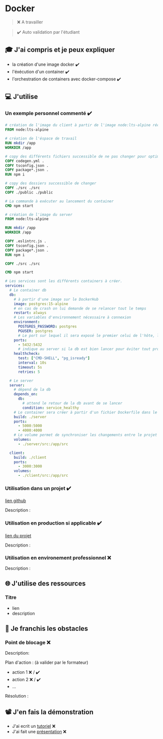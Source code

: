 # Docker

> ❌ A travailler

> ✔️ Auto validation par l'étudiant

## 🎓 J'ai compris et je peux expliquer

- la création d'une image docker ✔️
- l'éxécution d'un container ✔️
- l'orchestration de containers avec docker-compose ✔️

## 💻 J'utilise

### Un exemple personnel commenté ✔️

```dockerfile
# création de l'image du client à partir de l'image node:lts-alpine récupérer sur le DockerHub
FROM node:lts-alpine

# création de l'éspace de travail
RUN mkdir /app
WORKDIR /app

# copy des différents fichiers successible de ne pas changer pour optimiser le système de cache de Docker
COPY codegen.yml .
COPY tsconfig.json .
COPY package*.json .
RUN npm i

# copy des dossiers successible de changer
COPY ./src ./src
COPY ./public ./public

# La commande à exécuter au lancement du container
CMD npm start
```

```dockerfile
# création de l'image du server
FROM node:lts-alpine

RUN mkdir /app
WORKDIR /app

COPY .eslintrc.js .
COPY tsconfig.json .
COPY package*.json .
RUN npm i

COPY ./src ./src

CMD npm start
```

```yml
# Les services sont les différents containers à créer.
services:
  # Le container db
  db:
    # à partir d'une image sur le DockerHub
    image: postgres:15-alpine
    # en cas de crash on lui demande de se relancer tout le temps
    restart: always
    # Les variables d'environnement nécessaire à connexion
    environment:
      POSTGRES_PASSWORD: postgres
      PGUSER: postgres
      # Le port sur lequel il sera exposé le premier celui de l'hôte, le second celui du container
    ports:
      - 5432:5432
      # indique au server si la db est bien lancer pour éviter tout problème
    healthcheck:
      test: ["CMD-SHELL", "pg_isready"]
      interval: 10s
      timeout: 5s
      retries: 5

  # Le server
  server:
    # dépend de la db
    depends_on:
      db:
        # attend le retour de la db avant de se lancer
        condition: service_healthy
    # Le container sera créer à partir d'un fichier Dockerfile dans le dossier ./server
    build: ./server
    ports:
      - 5000:5000
      - 4000:4000
    # Le volume permet de synchroniser les changements entre le projet externe et le projet à l'intérieur du container
    volumes:
      - ./server/src:/app/src

  client:
    build: ./client
    ports:
      - 3000:3000
    volumes:
      - ./client/src:/app/src
```

### Utilisation dans un projet ✔️

[lien github](https://github.com/WildCodeSchool/2211-wns-neumann-green-gesture)

Description :

### Utilisation en production si applicable ✔️

[lien du projet](https://neumann2.wns.wilders.dev/)

Description :

### Utilisation en environement professionnel ❌

Description :

## 🌐 J'utilise des ressources

### Titre

- lien
- description

## 🚧 Je franchis les obstacles

### Point de blocage ❌

Description:

Plan d'action : (à valider par le formateur)

- action 1 ❌ / ✔️
- action 2 ❌ / ✔️
- ...

Résolution :

## 📽️ J'en fais la démonstration

- J'ai ecrit un [tutoriel](...) ❌
- J'ai fait une [présentation](...) ❌
